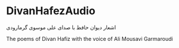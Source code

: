 # DivanHafezAudio
اشعار دیوان حافظ با صدای علی موسوی گرمارودی

The poems of Divan Hafiz with the voice of Ali Mousavi Garmaroudi
